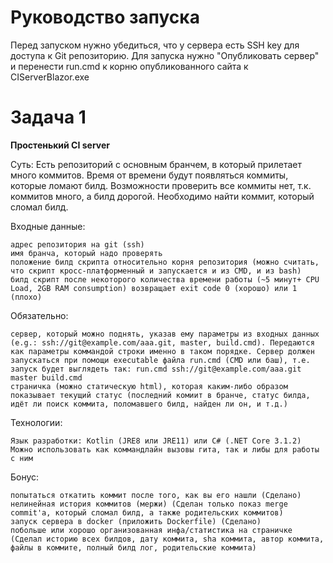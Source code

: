 # Руководство запуска

Перед запуском нужно убедиться, что у сервера есть SSH key для доступа к Git репозиторию.
Для запуска нужно "Опубликовать сервер" и перенести run.cmd к корню опубликованного сайта к CIServerBlazor.exe

# Задача 1

**Простенький CI server**

Суть: Есть репозиторий с основным бранчем, в который прилетает много коммитов. Время от времени будут появляться коммиты, которые ломают билд. Возможности проверить все коммиты нет, т.к. коммитов много, а билд дорогой. Необходимо найти коммит, который сломал билд.

Входные данные:

    адрес репозитория на git (ssh)
    имя бранча, который надо проверять
    положение билд скрипта относительно корня репозитория (можно считать, что скрипт кросс-платформенный и запускается и из CMD, и из bash)
    билд скрипт после некоторого количества времени работы (~5 минут+ CPU Load, 2GB RAM consumption) возвращает exit code 0 (хорошо) или 1 (плохо)

Обязательно:

    сервер, который можно поднять, указав ему параметры из входных данных (e.g.: ssh://git@example.com/aaa.git, master, build.cmd). Передаются как параметры коммандой строки именно в таком порядке. Сервер должен запускаться при помощи executable файла run.cmd (CMD или баш), т.е. запуск будет выглядеть так: run.cmd ssh://git@example.com/aaa.git master build.cmd
    страничка (можно статическую html), которая каким-либо образом показывает текущий статус (последний комиит в бранче, статус билда, идёт ли поиск коммита, поломавшего билд, найден ли он, и т.д.)

Технологии:

    Язык разработки: Kotlin (JRE8 или JRE11) или C# (.NET Core 3.1.2)
    Можно использовать как коммандлайн вызовы гита, так и либы для работы с ним

Бонус:

    попытаться откатить коммит после того, как вы его нашли (Сделано)
    нелинейная история коммитов (мержи) (Сделан только показ merge commit'a, который сломал билд, а также родительских коммитов)
    запуск сервера в docker (приложить Dockerfile) (Сделано)
    побольше или хорошо организованная инфа/статистика на страничке (Сделал историю всех билдов, дату коммита, sha коммита, автор коммита, файлы в коммите, полный билд лог, родительские коммита)